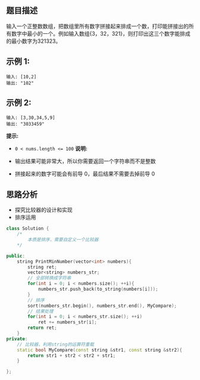 ## 题目描述
输入一个正整数数组，把数组里所有数字拼接起来排成一个数，打印能拼接出的所有数字中最小的一个。例如输入数组{3，32，321}，则打印出这三个数字能排成的最小数字为321323。

## 示例 1:
```
输入: [10,2]
输出: "102"
```
## 示例 2:
```
输入: [3,30,34,5,9]
输出: "3033459"
```

**提示:**

- `0 < nums.length <= 100`
**说明:**

- 输出结果可能非常大，所以你需要返回一个字符串而不是整数
- 拼接起来的数字可能会有前导 0，最后结果不需要去掉前导 0

## 思路分析
- 探究比较器的设计和实现
- 排序运用
```C++
class Solution {
    /*  
        本质是排序，需要自定义一个比较器  
    */

public:
    string PrintMinNumber(vector<int> numbers){
        string ret;
        vector<string> numbers_str;
        // 全部转换成字符串
        for(int i = 0; i < numbers.size(); ++i){
            numbers_str.push_back(to_string(numbers[i]));
        }
        // 排序
        sort(numbers_str.begin(), numbers_str.end(), MyCompare);
        // 结果处理
        for(int i = 0; i < numbers_str.size(); ++i)
            ret += numbers_str[i];
        return ret;
    }
private:
    // 比较器，利用string的运算符重载
    static bool MyCompare(const string &str1, const string &str2){
        return str1 + str2 < str2 + str1;
    }

};
```
